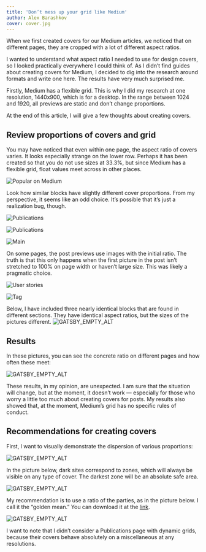 ```yaml
---
title: 'Don’t mess up your grid like Medium'
author: Alex Barashkov
cover: cover.jpg
---
```


When we first created covers for our Medium articles, we noticed that on different pages, they are cropped with a lot of different aspect ratios.

I wanted to understand what aspect ratio I needed to use for design covers, so I looked practically everywhere I could think of. As I didn’t find guides about creating covers for Medium, I decided to dig into the research around formats and write one here. The results have very much surprised me.

Firstly, Medium has a flexible grid. This is why I did my research at one resolution, 1440x900, which is for a desktop. In the range between 1024 and 1920, all previews are static and don’t change proportions.

At the end of this article, I will give a few thoughts about creating covers.

## Review proportions of covers and grid

You may have noticed that even within one page, the aspect ratio of covers varies. It looks especially strange on the lower row. Perhaps it has been created so that you do not use sizes at 33.3%, but since Medium has a flexible grid, float values meet across in other places.

![Popular on Medium](medium1.png)

Look how similar blocks have slightly different cover proportions. From my perspective, it seems like an odd choice. It’s possible that it’s just a realization bug, though.

![Publications](medium2.png)

![Publications](medium3.png)

![Main](medium4.png)

On some pages, the post previews use images with the initial ratio. The truth is that this only happens when the first picture in the post isn’t stretched to 100% on page width or haven’t large size. This was likely a pragmatic choice.

![User stories](medium5.png)

![Tag](medium6.png)

Below, I have included three nearly identical blocks that are found in different sections. They have identical aspect ratios, but the sizes of the pictures different.
![GATSBY_EMPTY_ALT](medium7.png)

## Results

In these pictures, you can see the concrete ratio on different pages and how often these meet:

![GATSBY_EMPTY_ALT](medium8.png)

These results, in my opinion, are unexpected. I am sure that the situation will change, but at the moment, it doesn’t work — especially for those who worry a little too much about creating covers for posts. My results also showed that, at the moment, Medium’s grid has no specific rules of conduct.

## Recommendations for creating covers

First, I want to visually demonstrate the dispersion of various proportions:

![GATSBY_EMPTY_ALT](medium9.png)

In the picture below, dark sites correspond to zones, which will always be visible on any type of cover. The darkest zone will be an absolute safe area.

![GATSBY_EMPTY_ALT](medium10.png)

My recommendation is to use a ratio of the parties, as in the picture below. I call it the “golden mean.” You can download it at the [link](https://drive.google.com/file/d/0B93jtUDUrZxiekxHakxwOGZOS2s/view?usp=sharing).

![GATSBY_EMPTY_ALT](medium11.png)

I want to note that I didn’t consider a Publications page with dynamic grids, because their covers behave absolutely on a miscellaneous at any resolutions.

